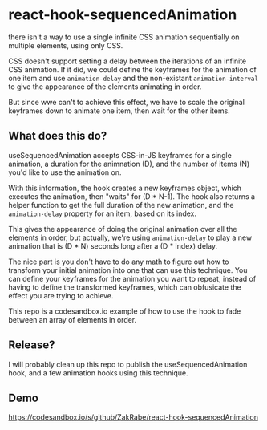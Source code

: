 # react-hook-sequencedAnimation

there isn't a way to use a single infinite CSS animation sequentially on multiple elements, using only CSS.   

CSS doesn't support setting a delay between the iterations of an infinite CSS animation. If it did, we could define the keyframes for the animation of one item and use `animation-delay` and the non-existant `animation-interval` to give the appearance of the elements animating in order.

But since wwe can't to achieve this effect, we have to scale the original keyframes down to animate one item, then wait for the other items.

## What does this do?

useSequencedAnimation accepts CSS-in-JS keyframes for a single animation, a duration for the animnation (D), and the number of items (N) you'd like to use the animation on. 

With this information, the hook creates a new keyframes object, which executes the animation, then "waits" for (D * N-1). 
The hook also returns a helper function to get the full duration of the new animation, and the `animation-delay` property for an item, based on its index.

This gives the appearance of doing the original animation over all the elements in order, but actually, we're using `animation-delay` to play a new animation that is (D * N) seconds long after a (D * index) delay.

The nice part is you don't have to do any math to figure out how to transform your initial animation into one that can use this technique. You can define your keyframes for the animation you want to repeat, instead of having to define the transformed keyframes, which can obfusicate the effect you are trying to achieve. 

This repo is a codesandbox.io example of how to use the hook to fade between an array of elements in order. 

## Release?

I will probably clean up this repo to publish the useSequencedAnimation hook, and a few animation hooks using this technique. 

## Demo

https://codesandbox.io/s/github/ZakRabe/react-hook-sequencedAnimation
